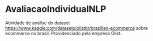 # AvaliacaoIndividualNLP
Atividade de análise do dataset https://www.kaggle.com/datasets/olistbr/brazilian-ecommerce sobre ecommerce no brasil. Providenciado pela empresa Olist.
